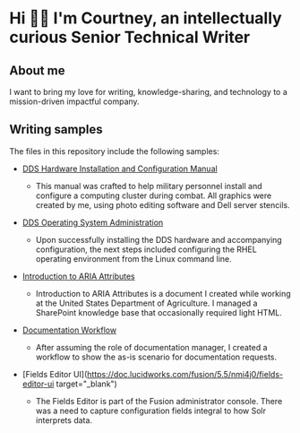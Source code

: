 # Hi 👋🏾 I'm Courtney, an intellectually curious Senior Technical Writer

## About me

I want to bring my love for writing, knowledge-sharing, and technology to a mission-driven impactful company.

## Writing samples

The files in this repository include the following samples:

* [DDS Hardware Installation and Configuration Manual](https://github.com/coro121/documentation-samples/blob/main/hardware-installation-configuration.md)

  * This manual was crafted to help military personnel install and configure a computing cluster during combat. All graphics were created by me, using photo editing software and Dell server stencils.

* [DDS Operating System Administration](https://github.com/coro121/documentation-samples/blob/main/operating-systems-admin.md)

  * Upon successfully installing the DDS hardware and accompanying configuration, the next steps included configuring the RHEL operating environment from the Linux command line.

* [Introduction to ARIA Attributes](https://github.com/coro121/documentation-samples/blob/main/WAI-ARIA.md)

  * Introduction to ARIA Attributes is a document I created while working at the United States Department of Agriculture. I managed a SharePoint knowledge base that occasionally required light HTML.

* [Documentation Workflow](https://github.com/coro121/documentation-samples/blob/main/documentation-workflow.md)

  * After assuming the role of documentation manager, I created a workflow to show the as-is scenario for documentation requests.

* [Fields Editor UI](https://doc.lucidworks.com/fusion/5.5/nmi4j0/fields-editor-ui target="_blank")

  * The Fields Editor is part of the Fusion administrator console. There was a need to capture configuration fields integral to how Solr interprets data.

